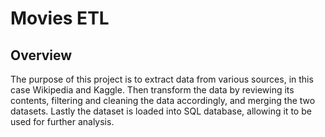 # Movies ETL 

## Overview
The purpose of this project is to extract data from various sources, in this case Wikipedia and Kaggle. Then transform the data by reviewing its contents, filtering and cleaning the data accordingly, and merging the two datasets. Lastly the dataset is loaded into SQL database, allowing it to be used for further analysis. 
